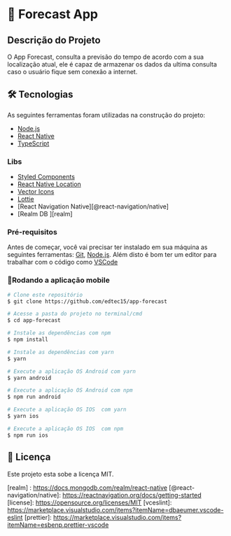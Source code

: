 # 📱 Forecast App

## Descrição do Projeto

O App Forecast, consulta a previsão do tempo de acordo com a sua localização atual, ele é capaz de armazenar os dados da ultima consulta caso o usuário fique sem conexão a internet.

## 🛠 Tecnologias

As seguintes ferramentas foram utilizadas na construção do projeto:

-   [Node.js][nodejs]
-   [React Native][rn]
-   [TypeScript][typescript]

### Libs

-   [Styled Components][styled-components]
-   [React Native Location][react-native-location]
-   [Vector Icons][react-native-vector-icons]
-   [Lottie][lottie-react-native]
-   [React Navigation Native][@react-navigation/native]
-   [Realm DB ][realm]

### Pré-requisitos

Antes de começar, você vai precisar ter instalado em sua máquina as seguintes ferramentas:
[Git](https://git-scm.com), [Node.js][nodejs].
Além disto é bom ter um editor para trabalhar com o código como [VSCode][vscode]

### 📱Rodando a aplicação mobile

```bash
# Clone este repositório
$ git clone https://github.com/edtec15/app-forecast

# Acesse a pasta do projeto no terminal/cmd
$ cd app-forecast

# Instale as dependências com npm
$ npm install

# Instale as dependências com yarn
$ yarn

# Execute a aplicação OS Android com yarn
$ yarn android

# Execute a aplicação OS Android com npm
$ npm run android

# Execute a aplicação OS IOS  com yarn
$ yarn ios

# Execute a aplicação OS IOS  com npm
$ npm run ios
```

## 📝 Licença

Este projeto esta sobe a licença MIT.

[styled-components]: https://styled-components.com/
[nodejs]: https://nodejs.org/
[typescript]: https://www.typescriptlang.org/
[rn]: https://facebook.github.io/react-native/
[yarn]: https://yarnpkg.com/
[vscode]: https://code.visualstudio.com/
[vceditconfig]: https://marketplace.visualstudio.com/items?itemName=EditorConfig.EditorConfig
[react-native-location]: https://github.com/timfpark/react-native-location
[react-native-vector-icons]: https://github.com/oblador/react-native-vector-icons
[lottie-react-native]: https://github.com/lottie-react-native/lottie-react-native
[realm] : https://docs.mongodb.com/realm/react-native
[@react-navigation/native]: https://reactnavigation.org/docs/getting-started
[license]: https://opensource.org/licenses/MIT
[vceslint]: https://marketplace.visualstudio.com/items?itemName=dbaeumer.vscode-eslint
[prettier]: https://marketplace.visualstudio.com/items?itemName=esbenp.prettier-vscode
